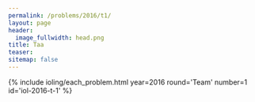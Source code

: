 ```yaml
---
permalink: /problems/2016/t1/
layout: page
header:
  image_fullwidth: head.png
title: Taa
teaser: 
sitemap: false
---
```


{% include ioling/each_problem.html year=2016 round='Team' number=1 id='iol-2016-t-1' %}